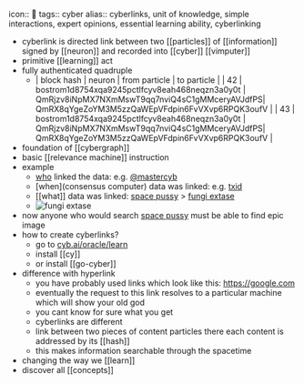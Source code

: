 icon:: 🔗
tags:: cyber
alias:: cyberlinks, unit of knowledge, simple interactions, expert opinions, essential learning ability, cyberlinking

- cyberlink is directed link between two [[particles]] of [[information]] signed by [[neuron]] and recorded into [[cyber]] [[vimputer]]
- primitive [[learning]] act
- fully authenticated quadruple
	- | block hash | neuron | from particle | to particle |
	  | 42 | bostrom1d8754xqa9245pctlfcyv8eah468neqzn3a0y0t | QmRjzv8iNpMX7NXmMswT9qq7nviQ4sC1gMMceryAVJdfPS|  QmRX8qYgeZoYM3M5zzQaWEpVFdpin6FvVXvp6RPQK3oufV |
	  | 43 | bostrom1d8754xqa9245pctlfcyv8eah468neqzn3a0y0t | QmRjzv8iNpMX7NXmMswT9qq7nviQ4sC1gMMceryAVJdfPS|  QmRX8qYgeZoYM3M5zzQaWEpVFdpin6FvVXvp6RPQK3oufV |
- foundation of [[cybergraph]]
- basic [[relevance machine]] instruction
- example
	- [who](neuron) linked the data: e.g. [@mastercyb](https://cyb.ai/@mastercyb)
	- [when](consensus computer) data was linked: e.g. [txid](https://cyb.ai/network/bostrom/tx/1D0E26540FE9AFB5F9113826F7BCF650802A010392E22D51F158B1522A958BA1)
	- [[what]] data was linked: [space pussy](https://cyb.ai/oracle/ask/space%20pussy) > [fungi extase](https://cyb.ai/oracle/ask/QmaqXGP6FcjRZhVbFzsGFjJsqSgZva5zJALSL9u5YyS9wS)
	- ![fungi extase](https://ipfs.io/ipfs/QmaqXGP6FcjRZhVbFzsGFjJsqSgZva5zJALSL9u5YyS9wS)
- now anyone who would search [space pussy](https://cyb.ai/oracle/ask/space%20pussy) must be able to find epic image
- how to create cyberlinks?
	- go to [cyb.ai/oracle/learn](https://cyb.ai/oracle/learn)
	- install [[cy]]
	- or install [[go-cyber]]
- difference with hyperlink
	- you have probably used links which look like this: https://google.com
	- eventually the request to this link resolves to a particular machine which will show your old god
	- you cant know for sure what you get
	- cyberlinks are different
	- link between two pieces of content particles there each content is addressed by its [[hash]]
	- this makes information searchable through the spacetime
- changing the way we [[learn]]
- discover all [[concepts]]
